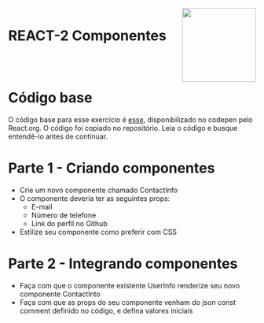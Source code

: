 <img align="right" width="150" height="150" src="https://media-exp1.licdn.com/dms/image/C4E0BAQF7BYCCZt5epw/company-logo_200_200/0?e=2159024400&v=beta&t=qUAFP9bUgBEEXGVQYpUXW1J_OiP8e0r4rFBpqp8OrxA">

# REACT-2 Componentes

 <br/>
 <br/>

# Código base

O código base para esse exercício é [esse](https://pt-br.reactjs.org/redirect-to-codepen/components-and-props/extracting-components-continued), disponibilizado no codepen pelo React.org. O código foi copiado no repositório. Leia o código e busque entendê-lo antes de continuar.

# Parte 1 - Criando componentes
* Crie um novo componente chamado ContactInfo
* O componente deveria ter as seguintes props:
    * E-mail
    * Número de telefone
    * Link do perfil no Github
* Estilize seu componente como preferir com CSS

# Parte 2 - Integrando componentes
* Faça com que o componente existente UserInfo renderize seu novo componente ContactInto
* Faça com que as props do seu componente venham do json const comment definido no código, e defina valores iniciais
